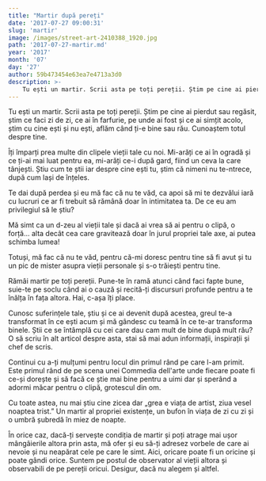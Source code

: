 ```yaml
---
title: "Martir după pereți"
date: '2017-07-27 09:00:31'
slug: 'martir'
image: /images/street-art-2410388_1920.jpg
path: '2017-07-27-martir.md'
year: '2017'
month: '07'
day: '27'
author: 59b473454e63ea7e4713a3d0
description: >-
    Tu ești un martir. Scrii asta pe toți pereții. Știm pe cine ai pierdut sau regăsit, știm ce faci zi de zi, ce ai în farfurie, pe unde ai fost și ce ai simțit acolo, știm cu cine ești și nu ești, aflăm
---
```

<div class="kg-card-markdown"><p>Tu ești un martir. Scrii asta pe toți pereții. Știm pe cine ai pierdut sau regăsit, știm ce faci zi de zi, ce ai în farfurie, pe unde ai fost și ce ai simțit acolo, știm cu cine ești și nu ești, aflăm când ți-e bine sau rău. Cunoaștem totul despre tine.</p>
<p>Îți împarți prea multe din clipele vieții tale cu noi. Mi-arăți ce ai în ogradă și ce ți-ai mai luat pentru ea, mi-arăți ce-i după gard, fiind un ceva la care tânjești. Știu cum te știi iar despre cine ești tu, știm că nimeni nu te-ntrece, după cum lași de înțeles.</p>
<p>Te dai după perdea și eu mă fac că nu te văd, ca apoi să mi te dezvălui iară cu lucruri ce ar fi trebuit să rămână doar în intimitatea ta. De ce eu am privilegiul să le știu?</p>
<p>Mă simt ca un d-zeu al vieții tale și dacă ai vrea să ai pentru o clipă, o forță... alta decât cea care gravitează doar în jurul propriei tale axe, ai putea schimba lumea!</p>
<p>Totuși, mă fac că nu te văd, pentru că-mi doresc pentru tine să fi avut și tu un pic de mister asupra vieții personale și s-o trăiești pentru tine.</p>
<p>Rămâi martir pe toți pereții. Pune-te în ramă atunci când faci fapte bune, suie-te pe soclu când ai o cauză și recită-ți discursuri profunde pentru a te înălța în fața altora. Hai, c-așa îți place.</p>
<p>Cunosc suferințele tale, știu și ce ai devenit după acestea, greul te-a transformat în ce ești acum și mă gândesc cu teamă în ce te-ar transforma binele. Știi ce se întâmplă cu cei care dau cam mult de bine după mult rău? O să scriu în alt articol despre asta, stai să mai adun informații, inspirații și chef de scris.</p>
<p>Continui cu a-ți mulțumi pentru locul din primul rând pe care l-am primit. Este primul rând de pe scena unei Commedia dell'arte unde fiecare poate fi ce-și dorește și să facă ce știe mai bine pentru a uimi dar și sperând a adormi măcar pentru o clipă, grotescul din om.</p>
<p>Cu toate astea, nu mai știu cine zicea dar „grea e viața de artist, ziua vesel noaptea trist.” Un martir al propriei existențe, un bufon în viața de zi cu zi și o umbră șubredă în miez de noapte.</p>
<p>În orice caz, dacă-ți servește condiția de martir și poți atrage mai ușor mângâierile altora prin asta, mă ofer și eu să-ți adresez vorbele de care ai nevoie și nu neapărat cele pe care le simt. Aici, oricare poate fi un oricine și poate gândi orice. Suntem pe postul de observator al vieții altora și observabili de pe pereții oricui. Desigur, dacă nu alegem și altfel.</p>
</div>
    
